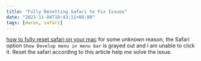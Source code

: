 ```yaml
---
title: "Fully Resetting Safari to Fix Issues"
date: "2023-11-04T10:43:11+08:00"
tags: [macos, safari]
---
```


[how to fully reset safari on your mac](https://macissues.com/2015/06/22/how-to-fully-reset-safari-on-your-mac/) for some unknown reason, the Safari option `Show Develop menu in menu bar` is grayed out and i am unable to click it. Reset the safari according to this article help me solve the issue.
